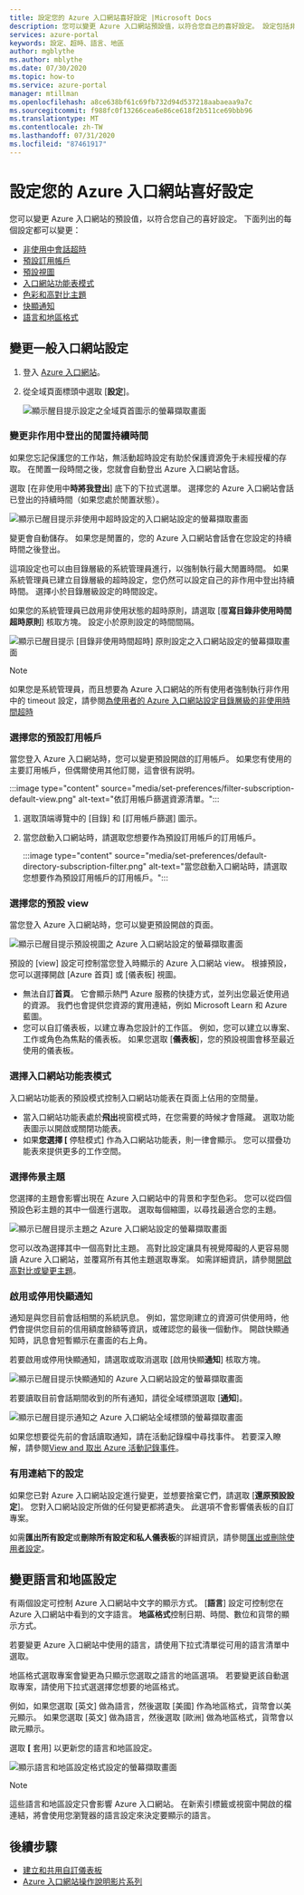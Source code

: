 ```yaml
---
title: 設定您的 Azure 入口網站喜好設定 |Microsoft Docs
description: 您可以變更 Azure 入口網站預設值，以符合您自己的喜好設定。 設定包括非使用中會話超時、預設視圖、功能表模式、對比、主題、通知，以及語言和地區格式
services: azure-portal
keywords: 設定、超時、語言、地區
author: mgblythe
ms.author: mblythe
ms.date: 07/30/2020
ms.topic: how-to
ms.service: azure-portal
manager: mtillman
ms.openlocfilehash: a8ce638bf61c69fb732d94d537218aabaeaa9a7c
ms.sourcegitcommit: f988fc0f13266cea6e86ce618f2b511ce69bbb96
ms.translationtype: MT
ms.contentlocale: zh-TW
ms.lasthandoff: 07/31/2020
ms.locfileid: "87461917"
---
```

# <a name="set-your-azure-portal-preferences"></a>設定您的 Azure 入口網站喜好設定

您可以變更 Azure 入口網站的預設值，以符合您自己的喜好設定。 下面列出的每個設定都可以變更：

* [非使用中會話超時](#change-the-idle-duration-for-inactive-sign-out)
* [預設訂用帳戶](#choose-your-default-subscription)
* [預設視圖](#choose-your-default-view)
* [入口網站功能表模式](#choose-a-portal-menu-mode)
* [色彩和高對比主題](#choose-a-theme)
* [快顯通知](#enable-or-disable-pop-up-notifications)
* [語言和地區格式](#change-language-and-regional-settings)

## <a name="change-general-portal-settings"></a>變更一般入口網站設定

1. 登入 [Azure 入口網站](https://portal.azure.com)。
2. 從全域頁面標頭中選取 [**設定**]。

    ![顯示醒目提示設定之全域頁首圖示的螢幕擷取畫面](./media/set-preferences/header-settings.png)

### <a name="change-the-idle-duration-for-inactive-sign-out"></a>變更非作用中登出的閒置持續時間

如果您忘記保護您的工作站，無活動超時設定有助於保護資源免于未經授權的存取。 在閒置一段時間之後，您就會自動登出 Azure 入口網站會話。

選取 [在非使用中**時將我登出**] 底下的下拉式選單。 選擇您的 Azure 入口網站會話已登出的持續時間（如果您處於閒置狀態）。

   ![顯示已醒目提示非使用中超時設定的入口網站設定的螢幕擷取畫面](./media/set-preferences/inactive-signout-user.png)

變更會自動儲存。 如果您是閒置的，您的 Azure 入口網站會話會在您設定的持續時間之後登出。

這項設定也可以由目錄層級的系統管理員進行，以強制執行最大閒置時間。 如果系統管理員已建立目錄層級的超時設定，您仍然可以設定自己的非作用中登出持續時間。 選擇小於目錄層級設定的時間設定。

如果您的系統管理員已啟用非使用狀態的超時原則，請選取 [覆**寫目錄非使用時間超時原則**] 核取方塊。 設定小於原則設定的時間間隔。

   ![顯示已醒目提示 [目錄非使用時間超時] 原則設定之入口網站設定的螢幕擷取畫面](./media/set-preferences/inactive-signout-override.png)


> [!NOTE]
> 如果您是系統管理員，而且想要為 Azure 入口網站的所有使用者強制執行非作用中的 timeout 設定，請參閱[為使用者的 Azure 入口網站設定目錄層級的非使用時間超時](admin-timeout.md)
>

### <a name="choose-your-default-subscription"></a>選擇您的預設訂用帳戶

當您登入 Azure 入口網站時，您可以變更預設開啟的訂用帳戶。 如果您有使用的主要訂用帳戶，但偶爾使用其他訂閱，這會很有説明。 

:::image type="content" source="media/set-preferences/filter-subscription-default-view.png" alt-text="依訂用帳戶篩選資源清單。":::

1. 選取頂端導覽中的 [目錄] 和 [訂用帳戶篩選] 圖示。
1. 當您啟動入口網站時，請選取您想要作為預設訂用帳戶的訂用帳戶。 

    :::image type="content" source="media/set-preferences/default-directory-subscription-filter.png" alt-text="當您啟動入口網站時，請選取您想要作為預設訂用帳戶的訂用帳戶。"::: 


### <a name="choose-your-default-view"></a>選擇您的預設 view 

當您登入 Azure 入口網站時，您可以變更預設開啟的頁面。

   ![顯示已醒目提示預設視圖之 Azure 入口網站設定的螢幕擷取畫面](./media/set-preferences/default-view.png)

預設的 [view] 設定可控制當您登入時顯示的 Azure 入口網站 view。 根據預設，您可以選擇開啟 [Azure 首頁] 或 [儀表板] 視圖。

* 無法自訂**首頁**。  它會顯示熱門 Azure 服務的快捷方式，並列出您最近使用過的資源。 我們也會提供您資源的實用連結，例如 Microsoft Learn 和 Azure 藍圖。
* 您可以自訂儀表板，以建立專為您設計的工作區。 例如，您可以建立以專案、工作或角色為焦點的儀表板。 如果您選取 [**儀表板**]，您的預設視圖會移至最近使用的儀表板。

### <a name="choose-a-portal-menu-mode"></a>選擇入口網站功能表模式

入口網站功能表的預設模式控制入口網站功能表在頁面上佔用的空間量。

* 當入口網站功能表處於**飛出**視窗模式時，在您需要的時候才會隱藏。 選取功能表圖示以開啟或關閉功能表。
* 如果**您選擇 [** 停駐模式] 作為入口網站功能表，則一律會顯示。 您可以摺疊功能表來提供更多的工作空間。 

### <a name="choose-a-theme"></a>選擇佈景主題

您選擇的主題會影響出現在 Azure 入口網站中的背景和字型色彩。 您可以從四個預設色彩主題的其中一個進行選取。 選取每個縮圖，以尋找最適合您的主題。

   ![顯示已醒目提示主題之 Azure 入口網站設定的螢幕擷取畫面](./media/set-preferences/theme.png)

您可以改為選擇其中一個高對比主題。 高對比設定讓具有視覺障礙的人更容易閱讀 Azure 入口網站，並覆寫所有其他主題選取專案。 如需詳細資訊，請參閱[開啟高對比或變更主題](azure-portal-change-theme-high-contrast.md)。

### <a name="enable-or-disable-pop-up-notifications"></a>啟用或停用快顯通知

通知是與您目前會話相關的系統訊息。 例如，當您剛建立的資源可供使用時，他們會提供您目前的信用額度餘額等資訊，或確認您的最後一個動作。 開啟快顯通知時，訊息會短暫顯示在畫面的右上角。 

若要啟用或停用快顯通知，請選取或取消選取 [啟用快顯**通知**] 核取方塊。

   ![顯示已醒目提示快顯通知的 Azure 入口網站設定的螢幕擷取畫面](./media/set-preferences/popup-notifications.png)

若要讀取目前會話期間收到的所有通知，請從全域標頭選取 [**通知**]。

   ![顯示已醒目提示通知之 Azure 入口網站全域標頭的螢幕擷取畫面](./media/set-preferences/read-notifications.png)

如果您想要從先前的會話讀取通知，請在活動記錄檔中尋找事件。 若要深入瞭解，請參閱[View and 取出 Azure 活動記錄事件](/azure/azure-monitor/platform/activity-log-view)。

### <a name="settings-under-useful-links"></a>有用連結下的設定

如果您已對 Azure 入口網站設定進行變更，並想要捨棄它們，請選取 [**還原預設設定**]。 您對入口網站設定所做的任何變更都將遺失。 此選項不會影響儀表板的自訂專案。

如需**匯出所有設定**或**刪除所有設定和私人儀表板**的詳細資訊，請參閱[匯出或刪除使用者設定](azure-portal-export-delete-settings.md)。

## <a name="change-language-and-regional-settings"></a>變更語言和地區設定

有兩個設定可控制 Azure 入口網站中文字的顯示方式。 [**語言**] 設定可控制您在 Azure 入口網站中看到的文字語言。 **地區格式**控制日期、時間、數位和貨幣的顯示方式。

若要變更 Azure 入口網站中使用的語言，請使用下拉式清單從可用的語言清單中選取。

地區格式選取專案會變更為只顯示您選取之語言的地區選項。 若要變更該自動選取專案，請使用下拉式選選擇您想要的地區格式。

例如，如果您選取 [英文] 做為語言，然後選取 [美國] 作為地區格式，貨幣會以美元顯示。 如果您選取 [英文] 做為語言，然後選取 [歐洲] 做為地區格式，貨幣會以歐元顯示。

選取 **[** 套用] 以更新您的語言和地區設定。

   ![顯示語言和地區設定格式設定的螢幕擷取畫面](./media/set-preferences/language.png)

>[!NOTE]
>這些語言和地區設定只會影響 Azure 入口網站。 在新索引標籤或視窗中開啟的檔連結，將會使用您瀏覽器的語言設定來決定要顯示的語言。
>

## <a name="next-steps"></a>後續步驟

* [建立和共用自訂儀表板](azure-portal-dashboards.md)
* [Azure 入口網站操作說明影片系列](azure-portal-video-series.md)
